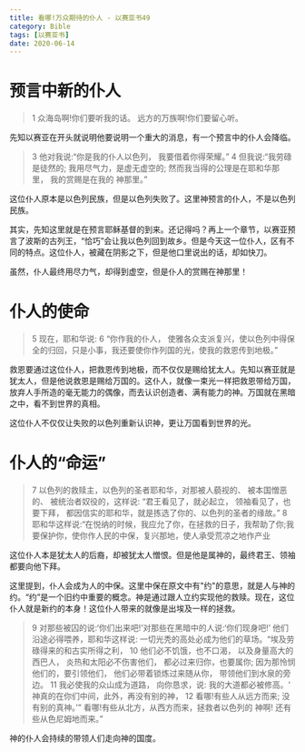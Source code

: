 ```yaml
---
title: 看哪!万众期待的仆人 - 以赛亚书49
category: Bible
tags: [以赛亚书]
date: 2020-06-14
---
```


# 预言中新的仆人

> 1 众海岛啊!你们要听我的话。 远方的万族啊!你们要留心听。
> 

先知以赛亚在开头就说明他要说明一个重大的消息，有一个预言中的仆人会降临。

> 3 他对我说:“你是我的仆人以色列， 我要借着你得荣耀。”
> 4 但我说:“我劳碌是徒然的; 我用尽气力，是虚无虚空的; 然而我当得的公理是在耶和华那里， 我的赏赐是在我的 神那里。”

这位仆人原本是以色列民族，但是以色列失败了。这里神预言的仆人，不是以色列民族。

其实，先知这里就是在预言耶稣基督的到来。还记得吗？再上一个章节，以赛亚预言了波斯的古列王，“恰巧”会让我以色列回到故乡。但是今天这一位仆人，区有不同的特点。这位仆人，被藏在阴影之下，但是他口里说出的话，却如快刀。

虽然，仆人最终用尽力气，却得到虚空，但是仆人的赏赐在神那里！

# 仆人的使命

> 5 现在，耶和华说:
> 6 “你作我的仆人， 使雅各众支派复兴，使以色列中得保全的归回，只是小事，我还要使你作列国的光，使我的救恩传到地极。”

救恩要通过这位仆人，把救恩传到地极，而不仅仅是赐给犹太人。先知以赛亚就是犹太人，但是他说救恩是赐给万国的。这仆人，就像一束光一样把救恩带给万国，放弃人手所造的毫无能力的偶像，而去认识创造者、满有能力的神。万国就在黑暗之中，看不到世界的真相。

这位仆人不仅仅让失败的以色列重新认识神，更让万国看到世界的光。

# 仆人的“命运”

> 7 以色列的救赎主，以色列的圣者耶和华，对那被人藐视的、 被本国憎恶的、
被统治者奴役的，这样说:
“君王看见了，就必起立，
领袖看见了，也要下拜，
都因信实的耶和华，就是拣选了你的、以色列的圣者的缘故。” 8 耶和华这样说:“在悦纳的时候，我应允了你，在拯救的日子，我帮助了你;我要保护你，使你作人民的中保，复兴那地，使人承受荒凉之地作产业

这位仆人本是犹太人的后裔，却被犹太人憎恨。但是他是属神的，最终君王、领袖都要向他下拜。

这里提到，仆人会成为人的中保。这里中保在原文中有"约"的意思，就是人与神的约。“约”是一个旧约中重要的概念。神是通过跟人立约实现他的救赎。现在，这位仆人就是新约的本身！这位仆人带来的就像是出埃及一样的拯救。

> 9 对那些被囚的说:‘你们出来吧!’对那些在黑暗中的人说:‘你们现身吧!’
他们沿途必得喂养，耶和华这样说: 一切光秃的高处必成为他们的草场。“埃及劳碌得来的和古实所得之利， 
10 他们必不饥饿，也不口渴，
以及身量高大的西巴人，
炎热和太阳必不伤害他们，
都必过来归你，也要属你;
因为那怜悯他们的，要引领他们，
他们必带着锁炼过来随从你，
带领他们到水泉的旁边。
11 我必使我的众山成为道路， 向你恳求，说:
我的大道都必被修高。‘ 神真的在你们中间，此外，再没有别的神， 12 看哪!有些人从远方而来;
没有别的真神。’” 看哪!有些从北方，从西方而来，拯救者以色列的 神啊! 还有些从色尼姆地而来。”

神的仆人会持续的带领人们走向神的国度。